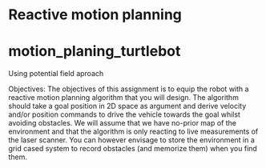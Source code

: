 # Reactive motion planning
# motion_planing_turtlebot

Using potential field aproach

Objectives: 
The objectives of this assignment is to equip the robot with a reactive motion planning algorithm that you will design. 
The algorithm should take a goal position in 2D space as argument and derive velocity and/or position commands to drive the vehicle towards the goal whilst avoiding obstacles. 
We will assume that we have no-prior map of the environment and that the algorithm is only reacting to live measurements of the laser scanner. You can however envisage to store the environment in a grid cased system to record obstacles (and memorize them) when you find them. 
